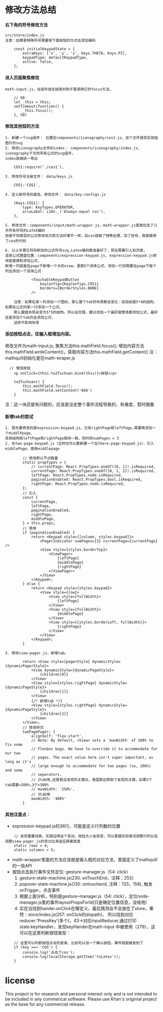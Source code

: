 
# 修改方法总结
#### 右下角的符号修改方法
    src/store/index.js
    注意：如果是特殊符号需要按下面按钮的方式去添加编码
```
    const initialKeypadState = {
        extraKeys: ['x', 'y', 'z', Keys.THETA, Keys.PI], 
        keypadType: defaultKeypadType,
        active: false,
    };
```

#### 进入页面聚焦修改
    math-input.js，在组件挂在结束的钩子里调用它的focus方法。
``` 
    // 60
    let _this = this;
    setTimeout(function() {
        _this.focus();
    }, 50)
```
#### 修改其他钮的方法
    1. 新建一个svg组件： 位置在components/iconography/cos1.js，这个文件是现实按钮图片的svg
    2. 修改iconography文件的index： components/iconography/index.js, iconography下方的所有公式的svg组件，
    index是做统一导出
```
    COS1:require('./cos1'),
```
    3. 修改符号注册文件： data/keys.js
```
    COS1:'COS1',
```
    4. 定义新符号的属性。修改文件： data/key-configs.js
```
    [Keys.COS1]: {
        type: KeyTypes.OPERATOR,
        ariaLabel: i18n._('Always-equal cos'),
    },
```
    5. 修改文件：components/input/math-wrapper.js，math-wrapper.js里面包含了几乎所有符号的LaTeX编码
    但是不同类型的公式修改地方和方法好事不一样，如cos就做了特殊处理，加了括号，我直接用了cos的代码

    6. 以上步骤已将将新加的公式符号svg,Latex编码都准备好了，现在需要引入到页面, 
    渲染公式键盘位置：components/expression-keypad.js, expression-keypad.js修改能替换和添加公式，
    新增一列就是在page下新增一个大的view，里面5个具体公式，添加一行则需要在page下每个列去添加一个具体公式
```
            <TouchableKeypadButton
                keyConfig={KeyConfigs.COS1}
                borders={BorderStyles.NONE}
            />
```
        注意：如果在某一列添加一个图标，那么整个tab页布局都会变化：如目前是5*4的结构，如果在公式的某一行添加一个公式，
        那么键盘布局会变为5*5的结构，所以会交错，建议添加一个最好是整体都添加公式，最好还是添加个tab页去添加公式，
        这样不影响布局
    

#### 添加按钮点击，往输入框增加内容。 
修改文件为math-input.js, 聚焦方法this.mathField.focus(); 增加内容方法this.mathField.writeContent()，获取内容方法this.mathField.getContent() 注：mathquill初始化是在math-wraper.js
```
  // 增加按钮  
    <p onClick={this.toZfuchuan.bind(this)}>按钮</p>

    toZfuchuan() {
        this.mathField.focus();
        this.mathField.setContent('666')
    }
```
注：这一块还是有问题的，应该是没走整个事件流程导致的，有难度，暂时搁置

#### 新增tab的尝试
    1. 首先要修改的是expression-keypad.js，已有rightPage和leftPage,需要再添加一个middlPpage，
    具体结构和leftPage和rightPage保持一致，同时将numPages = 3
    2. 在two-page-keypad.js（当然也可以重新建一个在there-page-keypad.js），引入middlePage，使用middlepage

```
        // 修改默认节点数量
        static propTypes = {
            // currentPage: React.PropTypes.oneOf([0, 1]).isRequired,
            currentPage: React.PropTypes.oneOf([0, 1, 2]).isRequired,
            leftPage: React.PropTypes.node.isRequired,
            paginationEnabled: React.PropTypes.bool.isRequired,
            rightPage: React.PropTypes.node.isRequired,
        };
        // 引入
        const {
            currentPage,
            leftPage,
            paginationEnabled,
            rightPage,
            middlePage,
        } = this.props;
        // 使用
        if (paginationEnabled) {
            return <Keypad style={[column, styles.keypad]}>
                <PagerIndicator numPages={3} currentPage={currentPage} />
                <View style={styles.borderTop}>
                    <ViewPager>
                        {leftPage}
                        {middlePage}
                        {rightPage}
                    </ViewPager>
                </View>
            </Keypad>;
        } else {
            return <Keypad style={styles.keypad}>
                <View style={row}>
                    <View style={fullWidth}>
                        {leftPage}
                    </View>
                    <View style={fullWidth}>
                        {middlePage}
                    </View>
                    <View style={[styles.borderLeft, fullWidth]}>
                        {rightPage}
                    </View>
                </View>
            </Keypad>;
        }
```

    3. 修改view-pager.js，新增tab。
```
        return <View style={pagerStyle} dynamicStyle={dynamicPagerStyle}>
            <View dynamicStyle={dynamicPageStyle}>
                {children[0]}
            </View>
            <View style={styles.rightPage} dynamicStyle={dynamicPageStyle}>
                {children[1]}
            </View>
            {/* 新增tab */}
            <View style={styles.rightPage} dynamicStyle={dynamicPageStyle}>
                {children[2]}
            </View>
        </View>;
        // 修改样式
        twoPagePager: {
            alignSelf: 'flex-start',
            // Note: By default, <View> sets a `maxWidth` of 100% to fix some
            // Flexbox bugs. We have to override it to accommodate for our two
            // pages. The exact value here isn't super important, as long as it's
            // large enough to accommodate for two pages (so, 200%) and some
            // separators.
            // 2tab用,这是我没发现的关键点，美国那边帮助下发现的关键，如果2个tab需要>200%,3个>300%
            // maxWidth: '250%',
            // 3tab用
            maxWidth: '400%'
        }
```
#### 其他注意点：
* expression-keypad.js的36行，可能是定义行列数的位置
```
    // 发现重要线索，实践证明这个变动，按钮大小会改变，可以更据实际情况调整行列以及调整view-pager.js的百分比来适应屏幕宽度
    static rows = 4;
    static columns = 5;
```
* math-wrapper里面的方法应该就是输入框的对应方法，里面定义了mathquill的一些API
* 按钮点击执行事件文件定位: gesture-manager.js（54: click）
    1. gesture-state-machine.js(230: onTouchEnd，注释：253）
    2. popover-state-machine.js(130: ontouchend, 注释：133，158), 触发onTrigger，点击事件
    3. 根据上面分析，特别是gesture-manager.js（54: click），定位node-manager.js里的事件layoutPropsForId(只是确定位置信息，没啥用)
    4. 实在没找到hander.onClick在哪定义，最后猜测会不会放在了store，果然：store/index.js(257: onClick的dispath)，
    所以找到对应reducer:'PressKey'(多个)，43->对应inputReducer,通过打印state.keyHandler，发现keyHander在math-input
    中被使用（279），这可以在这里判断按钮类型：
```
    // 这里可以判断按钮点击的是谁，比如可以加一个确认按钮，事件就能触发到了
    if (key === 'COS') {
        console.log('点击了cos');
        console.log(localStorage.getItem('toLatex'));
    }
```

# license

This project is for research and personal interest only and is not intended to be included in any commerical software. Please use Khan's originial project as the base for any commercial release. 


    







